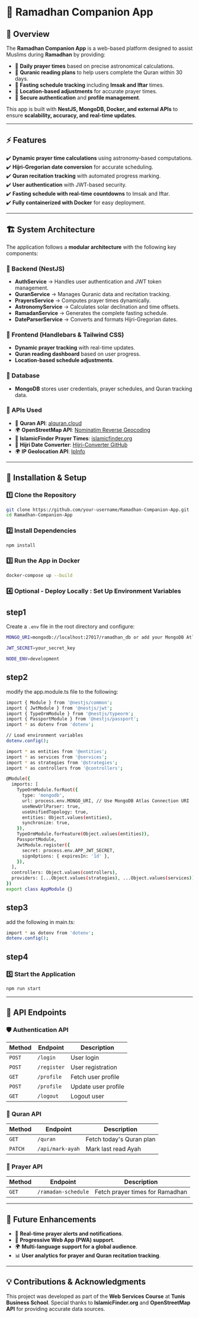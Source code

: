 # 🌙 Ramadhan Companion App

## 📖 Overview
The **Ramadhan Companion App** is a web-based platform designed to assist Muslims during **Ramadhan** by providing:
- 📅 **Daily prayer times** based on precise astronomical calculations.
- 📖 **Quranic reading plans** to help users complete the Quran within 30 days.
- 🕌 **Fasting schedule tracking** including **Imsak and Iftar** times.
- 📌 **Location-based adjustments** for accurate prayer times.
- 🔐 **Secure authentication** and **profile management**.

This app is built with **NestJS, MongoDB, Docker, and external APIs** to ensure **scalability, accuracy, and real-time updates**.

---

## ⚡ Features
✔️ **Dynamic prayer time calculations** using astronomy-based computations.  
✔️ **Hijri-Gregorian date conversion** for accurate scheduling.  
✔️ **Quran recitation tracking** with automated progress marking.  
✔️ **User authentication** with JWT-based security.  
✔️ **Fasting schedule with real-time countdowns** to Imsak and Iftar.  
✔️ **Fully containerized with Docker** for easy deployment.  

---

## 🏗️ System Architecture
The application follows a **modular architecture** with the following key components:

### **🔹 Backend (NestJS)**
- **AuthService** → Handles user authentication and JWT token management.
- **QuranService** → Manages Quranic data and recitation tracking.
- **PrayersService** → Computes prayer times dynamically.
- **AstronomyService** → Calculates solar declination and time offsets.
- **RamadanService** → Generates the complete fasting schedule.
- **DateParserService** → Converts and formats Hijri-Gregorian dates.

### **🔹 Frontend (Handlebars & Tailwind CSS)**
- **Dynamic prayer tracking** with real-time updates.
- **Quran reading dashboard** based on user progress.
- **Location-based schedule adjustments**.

### **🔹 Database**
- **MongoDB** stores user credentials, prayer schedules, and Quran tracking data.

### **🔹 APIs Used**
- 📖 **Quran API**: [alquran.cloud](https://alquran.cloud/api)
- 🌍 **OpenStreetMap API**: [Nominatim Reverse Geocoding](https://nominatim.org/)
- 🕌 **IslamicFinder Prayer Times**: [islamicfinder.org](https://www.islamicfinder.org/)
- 📆 **Hijri Date Converter**: [Hijri-Converter GitHub](https://github.com/xsoh/hijri-converter)
- 🌍 **IP Geolocation API**: [IpInfo](http://ipinfo.io)

---

## 🚀 Installation & Setup

### **1️⃣ Clone the Repository**
```sh
git clone https://github.com/your-username/Ramadhan-Companion-App.git
cd Ramadhan-Companion-App
```

### **2️⃣ Install Dependencies**
```sh
npm install
```

### **3️⃣ Run the App in Docker**
```sh
docker-compose up --build
```

### **4️⃣ Optional - Deploy Locally : Set Up Environment Variables**
step1
-----------
Create a `.env` file in the root directory and configure:
```sh
MONGO_URI=mongodb://localhost:27017/ramadhan_db or add your MongoDB Atlas link. should ne something like : mongodb+srv://<db_username>:<db_password>@projecttest.dgplz.mongodb.net/?retryWrites=true&w=majority&appName=ProjectTest

JWT_SECRET=your_secret_key

NODE_ENV=development
```

step2
-----------
modify the app.module.ts file to the following:
```sh
import { Module } from '@nestjs/common';
import { JwtModule } from '@nestjs/jwt';
import { TypeOrmModule } from '@nestjs/typeorm';
import { PassportModule } from '@nestjs/passport';
import * as dotenv from 'dotenv';

// Load environment variables
dotenv.config();

import * as entities from '@entities';
import * as services from '@services';
import * as strategies from '@strategies';
import * as controllers from '@controllers';

@Module({
  imports: [
    TypeOrmModule.forRoot({
      type: 'mongodb',
      url: process.env.MONGO_URI, // Use MongoDB Atlas Connection URI
      useNewUrlParser: true,
      useUnifiedTopology: true,
      entities: Object.values(entities),
      synchronize: true,
    }),
    TypeOrmModule.forFeature(Object.values(entities)),
    PassportModule,
    JwtModule.register({
      secret: process.env.APP_JWT_SECRET,
      signOptions: { expiresIn: '1d' },
    }),
  ],
  controllers: Object.values(controllers),
  providers: [...Object.values(strategies), ...Object.values(services)],
})
export class AppModule {}

```

step3
-----------
add the following in main.ts:
```sh
import * as dotenv from 'dotenv';
dotenv.config();
```
step4
------------
### **5️⃣ Start the Application**
```sh
npm run start
```

---

## 🔌 API Endpoints

### **🛡️ Authentication API**
| Method | Endpoint       | Description               |
|--------|--------------|---------------------------|
| `POST` | `/login`     | User login               |
| `POST` | `/register`  | User registration        |
| `GET`  | `/profile`   | Fetch user profile       |
| `POST` | `/profile`   | Update user profile      |
| `GET`  | `/logout`    | Logout user              |

### **📖 Quran API**
| Method | Endpoint          | Description                  |
|--------|-----------------|------------------------------|
| `GET`  | `/quran`        | Fetch today's Quran plan    |
| `PATCH`| `/api/mark-ayah`| Mark last read Ayah        |

### **🕌 Prayer API**
| Method | Endpoint             | Description                     |
|--------|---------------------|---------------------------------|
| `GET`  | `/ramadan-schedule` | Fetch prayer times for Ramadhan |

---

## 🎯 Future Enhancements
- 🔔 **Real-time prayer alerts and notifications**.
- 📱 **Progressive Web App (PWA) support**.
- 🌍 **Multi-language support for a global audience**.
- 📊 **User analytics for prayer and Quran recitation tracking**.

---

## 💡 Contributions & Acknowledgments
This project was developed as part of the **Web Services Course** at **Tunis Business School**. Special thanks to **IslamicFinder.org** and **OpenStreetMap API** for providing accurate data sources.


